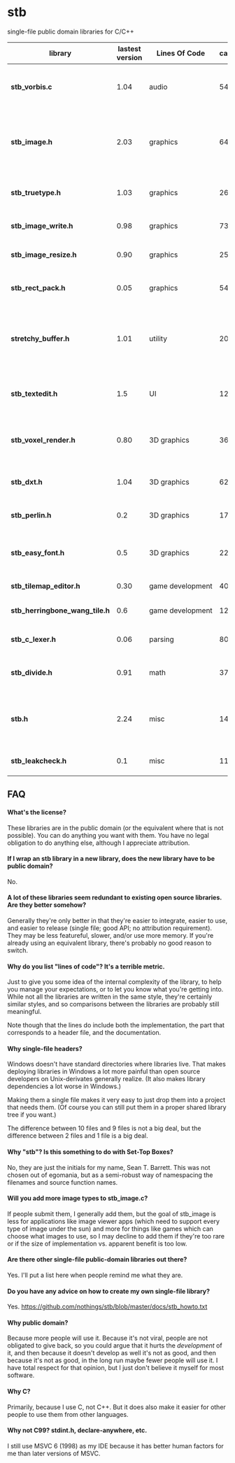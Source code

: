 stb
===

single-file public domain libraries for C/C++

library    | lastest version | Lines Of Code | category | description
--------------------- | ---- | --------------| -------- | --------------------------------
**stb_vorbis.c** | 1.04 | audio | 5443 | decode ogg vorbis files from file/memory to float/16-bit signed output
**stb_image.h** | 2.03 | graphics | 6426 | image loading/decoding from file/memory: JPG, PNG, TGA, BMP, PSD, GIF, HDR, PIC
**stb_truetype.h** | 1.03 | graphics | 2629 | parse, decode, and rasterize characters from truetype fonts
**stb_image_write.h** | 0.98 | graphics | 730 | image writing to disk: PNG, TGA, BMP
**stb_image_resize.h** | 0.90 | graphics | 2585 | resize images larger/smaller with good quality
**stb_rect_pack.h** | 0.05 | graphics | 546 | simple 2D rectangle packer with decent quality
**stretchy_buffer.h** | 1.01 | utility | 209 | typesafe dynamic array for C (i.e. approximation to vector<>), doesn't compile as C++
**stb_textedit.h** | 1.5 | UI | 1284 | guts of a text editor for games etc implementing them from scratch
**stb_voxel_render.h** | 0.80 | 3D&nbsp;graphics | 3644 | Minecraft-esque voxel rendering "engine" with many more features
**stb_dxt.h** | 1.04 | 3D&nbsp;graphics | 624 | Fabian "ryg" Giesen's real-time DXT compressor
**stb_perlin.h** | 0.2 | 3D&nbsp;graphics | 175 | revised Perlin noise (3D input, 1D output)
**stb_easy_font.h** | 0.5 | 3D&nbsp;graphics | 220 | quick-and-dirty easy-to-deploy bitmap font for printing frame rate, etc
**stb_tilemap_editor.h** | 0.30 | game&nbsp;development | 4097 | embeddable tilemap editor
**stb_herringbone_wang_tile.h** | 0.6 | game&nbsp;development | 1217 | herringbone Wang tile map generator
**stb_c_lexer.h** | 0.06 | parsing | 809 | simplify writing parsers for C-like languages
**stb_divide.h** | 0.91 | math | 373 | more useful 32-bit modulus e.g. "euclidean divide"
**stb.h** | 2.24 | misc | 14086 | helper functions for C, mostly redundant in C++; basically author's personal stuff
**stb_leakcheck.h** | 0.1 | misc | 117 | quick-and-dirty malloc/free leak-checking

FAQ
---

#### What's the license?

These libraries are in the public domain (or the equivalent where that is not
possible). You can do anything you want with them. You have no legal obligation
to do anything else, although I appreciate attribution.

#### If I wrap an stb library in a new library, does the new library have to be public domain?

No.

#### A lot of these libraries seem redundant to existing open source libraries. Are they better somehow?

Generally they're only better in that they're easier to integrate,
easier to use, and easier to release (single file; good API; no
attribution requirement). They may be less featureful, slower,
and/or use more memory. If you're already using an equivalent
library, there's probably no good reason to switch.

#### Why do you list "lines of code"? It's a terrible metric.

Just to give you some idea of the internal complexity of the library,
to help you manage your expectations, or to let you know what you're
getting into. While not all the libraries are written in the same
style, they're certainly similar styles, and so comparisons between
the libraries are probably still meaningful.

Note though that the lines do include both the implementation, the
part that corresponds to a header file, and the documentation.

#### Why single-file headers?

Windows doesn't have standard directories where libraries
live. That makes deploying libraries in Windows a lot more
painful than open source developers on Unix-derivates generally
realize. (It also makes library dependencies a lot worse in Windows.)

Making them a single file makes it very easy to just
drop them into a project that needs them. (Of course you can
still put them in a proper shared library tree if you want.)

The difference between 10 files and 9 files is not a big deal,
but the difference between 2 files and 1 file is a big deal.

#### Why "stb"? Is this something to do with Set-Top Boxes?

No, they are just the initials for my name, Sean T. Barrett.
This was not chosen out of egomania, but as a semi-robust
way of namespacing the filenames and source function names.

#### Will you add more image types to stb_image.c?

If people submit them, I generally add them, but the goal of stb_image
is less for applications like image viewer apps (which need to support
every type of image under the sun) and more for things like games which
can choose what images to use, so I may decline to add them if they're
too rare or if the size of implementation vs. apparent benefit is too low.

#### Are there other single-file public-domain libraries out there?

Yes. I'll put a list here when people remind me what they are.

#### Do you have any advice on how to create my own single-file library?

Yes. https://github.com/nothings/stb/blob/master/docs/stb_howto.txt

#### Why public domain?

Because more people will use it. Because it's not viral, people
are not obligated to give back, so you could argue that it hurts
the *development* of it, and then because it doesn't develop as
well it's not as good, and then because it's not as good, in the
long run maybe fewer people will use it. I have total respect for
that opinion, but I just don't believe it myself for most software.

#### Why C?

Primarily, because I use C, not C++. But it does also make it easier
for other people to use them from other languages.

#### Why not C99? stdint.h, declare-anywhere, etc.

I still use MSVC 6 (1998) as my IDE because it has better human factors
for me than later versions of MSVC.



